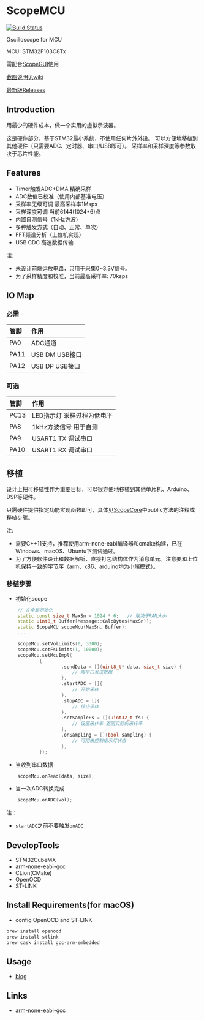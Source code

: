 # ScopeMCU

[![Build Status](https://github.com/shuai132/ScopeMCU/workflows/build/badge.svg)](https://github.com/shuai132/ScopeMCU/actions?workflow=build)

Oscilloscope for MCU

MCU: STM32F103C8Tx

需配合[ScopeGUI](https://github.com/shuai132/ScopeGUI)使用

[截图说明见wiki](https://github.com/shuai132/ScopeGUI/wiki)

[最新版Releases](https://github.com/shuai132/ScopeMCU/releases)

## Introduction

用最少的硬件成本，做一个实用的虚拟示波器。

这是硬件部分，基于STM32最小系统，不使用任何片外外设。
可以方便地移植到其他硬件（只需要ADC、定时器、串口/USB即可）。
采样率和采样深度等参数取决于芯片性能。

## Features

* Timer触发ADC+DMA 精确采样
* ADC数值已校准（使用内部基准电压）
* 采样率无级可调 最高采样率1Msps
* 采样深度可调 当前6144(1024*6)点
* 内置自测信号（1kHz方波）
* 多种触发方式（自动、正常、单次）
* FFT频谱分析（上位机实现）
* USB CDC 高速数据传输

注: 
* 未设计前端运放电路，只用于采集0~3.3V信号。
* 为了采样精度和校准，当前最高采样率: 70ksps

## IO Map

### 必需

| 管脚 | 作用 |
| :---- | :---- |
PA0  | ADC通道
PA11 | USB DM   USB接口
PA12 | USB DP   USB接口

### 可选

| 管脚 | 作用 |
| :---- | :---- |
PC13 | LED指示灯 采样过程为低电平
PA8  | 1kHz方波信号 用于自测
PA9  | USART1 TX 调试串口
PA10 | USART1 RX 调试串口

## 移植


设计上把可移植性作为重要目标，可以很方便地移植到其他单片机、Arduino、DSP等硬件。

只需硬件提供指定功能实现函数即可，具体见[ScopeCore](https://github.com/shuai132/ScopeCore)中public方法的注释或移植步骤。

注: 
* 需要C++11支持，推荐使用arm-none-eabi编译器和cmake构建，已在Windows、macOS、Ubuntu下测试通过。
* 为了方便软件设计和数据解析，直接打包结构体作为消息单元。注意要和上位机保持一致的字节序（arm、x86、arduino均为小端模式）。

### 移植步骤

* 初始化scope
```cpp
    // 在全局初始化
    static const size_t MaxSn = 1024 * 6;   // 取决于RAM大小
    static uint8_t Buffer[Message::CalcBytes(MaxSn)];
    static ScopeMCU scopeMcu(MaxSn, Buffer);
    ...

    scopeMcu.setVolLimits(0, 3300);
    scopeMcu.setFsLimits(1, 10000);
    scopeMcu.setMcuImpl(
            {
                    .sendData = [](uint8_t* data, size_t size) {
                        // 用串口发送数据
                    },
                    .startADC = []{
                        // 开始采样
                    },
                    .stopADC = []{
                        // 停止采样
                    },
                    .setSampleFs = [](uint32_t fs) {
                        // 设置采样率 返回实际的采样率
                    },
                    .onSampling = [](bool sampling) {
                        // 可用来控制指示灯状态
                    },
            });
```
* 当收到串口数据
```cpp
    scopeMcu.onRead(data, size);
```
* 当一次ADC转换完成  
```cpp
    scopeMcu.onADC(vol);
```
注：
* `startADC`之前不要触发`onADC`

## DevelopTools

* STM32CubeMX
* arm-none-eabi-gcc
* CLion(CMake)
* OpenOCD
* ST-LINK

## Install Requirements(for macOS)

* config OpenOCD and ST-LINK
```bash
brew install openocd
brew install stlink
brew cask install gcc-arm-embedded
```

## Usage
* [blog](https://blog.csdn.net/u012456479/article/details/101543344)

## Links

* [arm-none-eabi-gcc](https://developer.arm.com/tools-and-software/open-source-software)

